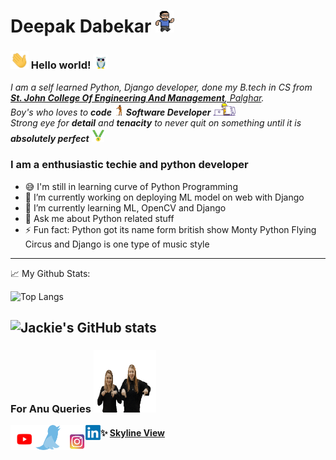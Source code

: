 # Deepak Dabekar&nbsp;<img src="https://github.com/jackiedabekar/jackiedabekar/blob/master/svgfiles/animated-man-running.gif" width="30px" height="35px">

### <img src="https://github.com/jackiedabekar/jackiedabekar/blob/master/svgfiles/Hi.gif" width="29px"> Hello world!&nbsp;<img src="https://github.com/jackiedabekar/jackiedabekar/blob/master/svgfiles/owl-groove-commission.gif" width="24px">

<p>
  <em>
    I am a self learned Python, Django developer, done my B.tech in CS from <a href="https://www.sjcem.edu.in/"> <b>St. John College Of Engineering And Management</b>, Palghar</a>.<br>
    Boy's who loves to <b>code</b> <img src="https://github.com/jackiedabekar/jackiedabekar/blob/master/svgfiles/flossing-astronaut.gif" width="15px" height="20px"> <b>Software Developer</b>&nbsp;<img src="https://github.com/jackiedabekar/jackiedabekar/blob/master/svgfiles/designer.gif" width="36px"><br> Strong eye for <b>detail</b> and <b>tenacity</b> to never quit on something until it is <b>absolutely perfect</b>&nbsp;<img src="https://github.com/jackiedabekar/jackiedabekar/blob/master/svgfiles/medal.gif" width="20px">
  </em>  
</p>

### I am a enthusiastic techie and python developer
- 😅 I'm still in learning curve of Python Programming
- 🔭 I’m currently working on deploying ML model on web with Django
- 🌱 I’m currently learning ML, OpenCV and Django
- 💬 Ask me about Python related stuff
- ⚡ Fun fact: Python got its name form british show Monty Python Flying Circus and Django is one type of music style

---
📈 My Github Stats:

![Top Langs](https://github-readme-stats.vercel.app/api/top-langs/?username=jackiedabekar&theme=radical) 

![Jackie's GitHub stats](https://github-readme-stats.vercel.app/api?username=jackiedabekar&count_private=true&theme=radical)
---

### For Anu Queries&nbsp;<img src="https://github.com/jackiedabekar/jackiedabekar/blob/master/svgfiles/clickables-liesvdbersselaar.gif" width="100px" height="100px">

  <a href='https://www.youtube.com/channel/UChIBFcd06-yA8ShlA_KwFQA/featured'>
    <img src="https://github.com/jackiedabekar/jackiedabekar/blob/master/svgfiles/Youtub.gif" align="left" height="40" width="40" >
  </a>

  <a href='https://twitter.com/jackiedabekar'>
    <img src="https://github.com/jackiedabekar/jackiedabekar/blob/master/svgfiles/twitter-png.gif" align="left" height="40" width="40" >
  </a>

  <a href='https://www.instagram.com/jackiedabekar/'>
    <img src="https://github.com/jackiedabekar/jackiedabekar/blob/master/svgfiles/instagram-sign-on-instagram.gif" align="left" height="40" width="40" >
  </a>

  <a href="https://www.linkedin.com/in/deepakvdabekar/">
    <img align="left" alt="Deepak Dabekar| Linkedin" width="24px" src="https://github.com/jackiedabekar/jackiedabekar/blob/master/svgfiles/LinkedIn_logo_initials.png" />
  </a>

#### ✨ [Skyline View](https://skyline.github.com/jackiedabekar/2021)
